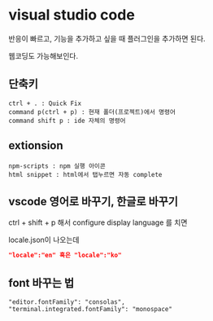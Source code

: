 # visual studio code

반응이 빠르고, 기능을 추가하고 싶을 때
플러그인을 추가하면 된다.

웹코딩도 가능해보인다.

## 단축키

```
ctrl + . : Quick Fix
command p(ctrl + p) : 현재 폴더(프로젝트)에서 명령어
command shift p : ide 자체의 명령어
```

## extionsion

```
npm-scripts : npm 실행 아이콘
html snippet : html에서 탭누르면 자동 complete
```

## vscode 영어로 바꾸기, 한글로 바꾸기

ctrl + shift + p 해서 configure display language 를 치면

locale.json이 나오는데
```json
"locale":"en" 혹은 "locale":"ko"
```

## font 바꾸는 법
```
"editor.fontFamily": "consolas",
"terminal.integrated.fontFamily": "monospace"
```